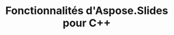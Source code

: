 ---
title: Fonctionnalités d'Aspose.Slides pour C++
type: docs
weight: 30
url: /cpp/aspose-slides-for-c-features/
---